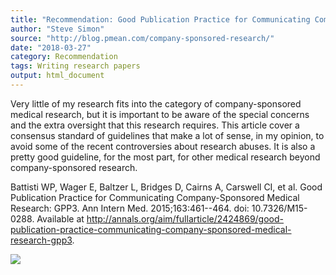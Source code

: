 ```yaml
---
title: "Recommendation: Good Publication Practice for Communicating Company-Sponsored Medical Research: GPP3"
author: "Steve Simon"
source: "http://blog.pmean.com/company-sponsored-research/"
date: "2018-03-27"
category: Recommendation
tags: Writing research papers
output: html_document
---
```


Very little of my research fits into the category of company-sponsored
medical research, but it is important to be aware of the special
concerns and the extra oversight that this research requires. This
article cover a consensus standard of guidelines that make a lot of
sense, in my opinion, to avoid some of the recent controversies about
research abuses. It is also a pretty good guideline, for the most part,
for other medical research beyond company-sponsored
research.

<!---More--->

Battisti WP, Wager E, Baltzer L, Bridges D, Cairns A, Carswell CI, et
al. Good Publication Practice for Communicating Company-Sponsored
Medical Research: GPP3. Ann Intern Med. 2015;163:461--464. doi:
10.7326/M15-0288. Available at
<http://annals.org/aim/fullarticle/2424869/good-publication-practice-communicating-company-sponsored-medical-research-gpp3>.

![](http://www.pmean.com/images/images/18/company-sponsored-research01.png)




